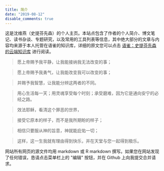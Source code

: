 ```yaml
---
title: 简介
date: "2019-08-12"
disable_comments: true
---
```


这是沈维燕（史提芬先森）的个人主页。本站点包含了作者的个人简介、博文笔记、读书杂谈、专题研究，以及常用的工具列表等信息，其中绝大部分的文章与内容均来源于本人托管在语雀的知识库，详细的原文您可以点击 [语雀：史提芬先森的云端知识库](https://www.yuque.com/shenweiyan) 进行阅读。

> 愿上帝赐予我平静，让我能接纳我无法改变的事；

> 愿上帝赐予我勇气，让我能改变我可以改变的事；

> 并赐予我智慧，让我能分辨这两者的不同。

> 用心生活每一天；用灵魂享受每个时刻；承受磨难，因为它是通向安宁的必经之路。

> 效法耶稣，看清这个罪恶的世界，

> 接受它原本的样子，而不是我所期盼的样子；

> 相信只要服从神的旨意，神就能庇佑一切；

> 这样，这一生我就有理由得到快乐，并在天堂与您一起得到极乐。

网站所有网页的源文件均用 markdown 或 R markdown 撰写。如果您在网站发现了任何错误，恳请点击菜单栏上的 "编辑" 按钮，并在 Github 上向我提交合并请求。

